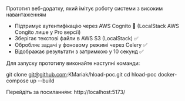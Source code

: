 Прототип веб-додатку, який імітує роботу системи з високим навантаженням


- Підтримує аутентифікацію через AWS Cognito 🚫 (LocalStack AWS Congito лише у Pro версії)
- Зберігає текстові файли в AWS S3 (LocalStack) ✅
- Обробляє задачі у фоновому режимі через Celery ✅
- Відображає результати з затримкою у 10 секунд ✅


Для запуску прототипу виконайте наступні команди:

git clone git@github.com:KMariak/hload-poc.git
cd hload-poc
docker-compose up --build

Перейдіть за посиланням:
http://localhost:5173/


